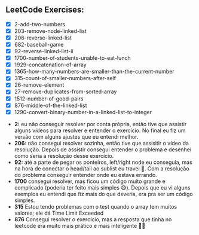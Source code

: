 ## LeetCode Exercises:
- [X] 2-add-two-numbers 
- [X] 203-remove-node-linked-list
- [X] 206-reverse-linked-list
- [X] 682-baseball-game 
- [X] 92-reverse-linked-list-ii
- [X] 1700-number-of-students-unable-to-eat-lunch
- [X] 1929-concatenation-of-array
- [X] 1365-how-many-numbers-are-smaller-than-the-current-number
- [X] 315-count-of-smaller-numbers-after-self
- [X] 26-remove-element
- [X] 27-remove-duplicates-from-sorted-array
- [X] 1512-number-of-good-pairs
- [X] 876-middle-of-the-linked-list 
- [X] 1290-convert-binary-number-in-a-linked-list-to-integer

- **2:** eu não conseguir resolver por conta própria, então tive que assistir alguns vídeos para resolver e entender o exercício. No final eu fiz um versão com alguns ajustes que eu entendi melhor.
- **206:** não consegui resolver sozinha, então tive que assisitir o vídeo da resolução. Depois de assistir consegui entender o problema e desenhei como seria a resolução desse exercício.
- **92:** até a parte de pegar os ponteiros, left/right node eu conseguia, mas na hora de conectar o head/tail ao sublist eu travei 🤯. Com a resolução do problema conseguir entender onde eu estava errando.
- **1700** consegui resolver, mas ficou um código muito grande e complicado (poderia ter feito mais simples 😅). Depois que eu vi alguns exemplos eu entendi que fiz mais do que deveria, era pra ser um código simples.
- **315** Estou tendo problemas com o test quando o array tem muitos valores; ele dá Time Limit Exceeded
- **876** Consegui resolver o exercício, mas a resposta que tinha no leetcode era muito mais prático e mais inteligente 🤯🤯